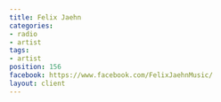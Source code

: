 ```yaml
---
title: Felix Jaehn
categories:
- radio
- artist
tags:
- artist
position: 156
facebook: https://www.facebook.com/FelixJaehnMusic/
layout: client
---
```


